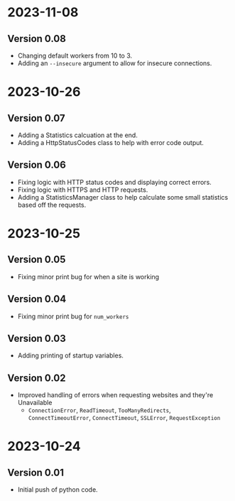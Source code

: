 # 2023-11-08
## Version 0.08
* Changing default workers from 10 to 3.
* Adding an `--insecure` argument to allow for insecure connections.

# 2023-10-26
## Version 0.07
* Adding a Statistics calcuation at the end.
* Adding a HttpStatusCodes class to help with error code output.

## Version 0.06
* Fixing logic with HTTP status codes and displaying correct errors.
* Fixing logic with HTTPS and HTTP requests.
* Adding a StatisticsManager class to help calculate some small statistics based off the requests.

# 2023-10-25
## Version 0.05
* Fixing minor print bug for when a site is working

## Version 0.04
* Fixing minor print bug for `num_workers`

## Version 0.03
* Adding printing of startup variables.

## Version 0.02
* Improved handling of errors when requesting websites and they're Unavailable
    * `ConnectionError`, `ReadTimeout`, `TooManyRedirects`, `ConnectTimeoutError`, `ConnectTimeout`, `SSLError`, `RequestException`

# 2023-10-24
## Version 0.01
* Initial push of python code.
